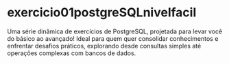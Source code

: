 # exercicio01postgreSQLnivelfacil
Uma série dinâmica de exercícios de PostgreSQL, projetada para levar você do básico ao avançado! Ideal para quem quer consolidar conhecimentos e enfrentar desafios práticos, explorando desde consultas simples até operações complexas com bancos de dados.
